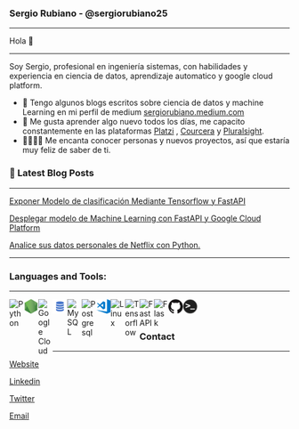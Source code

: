 
### Sergio Rubiano - @sergiorubiano25

---

Hola 👋

---

Soy Sergio, profesional en ingeniería sistemas, con habilidades y experiencia en ciencia de datos, aprendizaje automatico y google cloud platform.

- 📝 Tengo algunos blogs escritos sobre ciencia de datos y machine Learning en mi perfil de medium [sergiorubiano.medium.com](https://sergiorubiano.medium.com/)
- 🚀 Me gusta aprender algo nuevo todos los días, me capacito constantemente en las plataformas [Platzi](https://platzi.com) , [Courcera](https://www.coursera.org/) y [Pluralsight](https://app.pluralsight.com/).
- 🙎‍♂️🙎‍♀️ Me encanta conocer personas y nuevos proyectos, así que estaría muy feliz de saber de ti.



### 📕 Latest Blog Posts

---

[Exponer Modelo de clasificación Mediante Tensorflow y FastAPI](https://sergiorubiano.medium.com/exponer-modelo-de-clasificaci%C3%B3n-mediante-tensorflow-y-fastapi-e9e27d5f1ad8)

[Desplegar modelo de Machine Learning con FastAPI y Google Cloud Platform](https://sergiorubiano.medium.com/desplegar-modelo-de-machine-learning-con-fastapi-905198dbd91)

[Analice sus datos personales de Netflix con Python.](https://sergiorubiano.medium.com/analice-sus-datos-personales-de-netflix-con-python-bf73f671f1cd)

---

### Languages and Tools:

---
<img align="left" alt="Python" width="26px" src="https://res.cloudinary.com/xaiop/image/upload/v1621910284/iconos/python_zaslsx.png"/>
<img align="left" alt="Node.js" width="26px" src="https://raw.githubusercontent.com/github/explore/80688e429a7d4ef2fca1e82350fe8e3517d3494d/topics/nodejs/nodejs.png" />
<img align="left" alt="Google Cloud" width="26px" src="https://res.cloudinary.com/xaiop/image/upload/c_scale,h_768,w_768/v1621910613/iconos/google-cloud-1_qxhlkq.png" />
<img align="left" alt="SQL" width="26px" src="https://raw.githubusercontent.com/github/explore/80688e429a7d4ef2fca1e82350fe8e3517d3494d/topics/sql/sql.png" />
<img align="left" alt="MySQL" width="26px" src="https://res.cloudinary.com/xaiop/image/upload/c_scale,h_768,w_768/v1621910286/iconos/MySQL_dg9mr8.png" />
<img align="left" alt="Postgresql" width="26px" src="https://upload.wikimedia.org/wikipedia/commons/thumb/2/29/Postgresql_elephant.svg/200px-Postgresql_elephant.svg.png" />
<img align="left" alt="Visual Studio Code" width="26px" src="https://raw.githubusercontent.com/github/explore/80688e429a7d4ef2fca1e82350fe8e3517d3494d/topics/visual-studio-code/visual-studio-code.png" />
<img align="left" alt="Linux" width="26px" src="https://res.cloudinary.com/xaiop/image/upload/c_scale,h_768,w_768/v1621911184/iconos/tux-327x360_a73013.png" />
<img align="left" alt="Tensorflow" width="26px" src="https://res.cloudinary.com/xaiop/image/upload/c_scale,w_768/v1621911412/iconos/tensorflow_dvcegz.png" />
<img align="left" alt="FastAPI" width="26px" src="https://res.cloudinary.com/xaiop/image/upload/c_scale,h_1000,w_1200/v1621911728/iconos/fastapi_b7u1es.png" />
<img align="left" alt="Flask" width="26px" src="https://res.cloudinary.com/xaiop/image/upload/c_scale,h_600,w_768/v1621911728/iconos/Flask_iwj0dc.png" />
<img align="left" alt="GitHub" width="26px" src="https://raw.githubusercontent.com/github/explore/78df643247d429f6cc873026c0622819ad797942/topics/github/github.png" />
<img align="left" alt="Terminal" width="26px" src="https://raw.githubusercontent.com/github/explore/80688e429a7d4ef2fca1e82350fe8e3517d3494d/topics/terminal/terminal.png" />

<br />
<br />

### Contact

---
[Website](https://www.sergiorubiano.com/)

[Linkedin](https://www.linkedin.com/in/sergio-rubiano-99b7a6186/)

[Twitter](https://twitter.com/sergiorubiano25)

[Email](mailto:sergioandresrubiano25@gmail.com)
